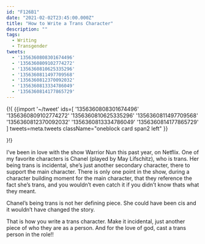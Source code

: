 ```yaml
---
id: "F126B1"
date: "2021-02-02T23:45:00.000Z"
title: "How to Write a Trans Character"
description: ""
tags:
  - Writing
  - Transgender
tweets:
  - '1356360808301674496'
  - '1356360809102774272'
  - '1356360810625335296'
  - '1356360811497709568'
  - '1356360812370092032'
  - '1356360813334786049'
  - '1356360814177865729'
---
```


{!{
{{import '~/tweet' ids=[
  '1356360808301674496'
  '1356360809102774272'
  '1356360810625335296'
  '1356360811497709568'
  '1356360812370092032'
  '1356360813334786049'
  '1356360814177865729'
] tweets=meta.tweets className="oneblock card span2 left" }}

}!}

I’ve been in love with the show Warrior Nun this past year, on Netflix. One of my favorite characters is Chanel (played by May Lifschitz), who is trans. Her being trans is incidental, she’s just another secondary character, there to support the main character. There is only one point in the show, during a character building moment for the main character, that they reference the fact she’s trans, and you wouldn’t even catch it if you didn’t know thats what they meant.

Chanel’s being trans is not her defining piece. She could have been cis and it wouldn’t have changed the story.

That is how you write a trans character. Make it incidental, just another piece of who they are as a person. And for the love of god, cast a trans person in the role!!
